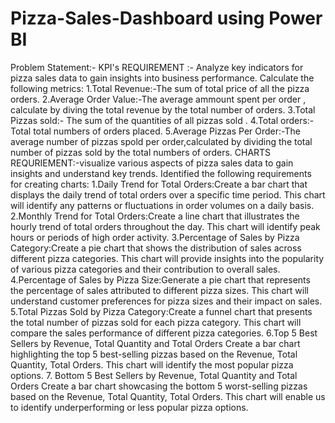 # Pizza-Sales-Dashboard using Power BI 
Problem Statement:- KPI's REQUIREMENT :- Analyze key indicators for pizza sales data to gain insights into business performance. Calculate the following metrics:
1.Total Revenue:-The sum of total price of all the pizza orders.
2.Average Order Value:-The average ammount spent per order , calculate by diving the total revenue by the total number of orders.
3.Total Pizzas sold:- The sum of the quantities of all pizzas sold .
4.Total orders:-Total total numbers of orders placed.
5.Average Pizzas Per Order:-The average number of pizzas spold per order,calculated by dividing the total number of pizzas sold by the total numbers of orders.
CHARTS REQURIEMENT:-visualize various aspects of  pizza sales data to gain insights and understand key trends. Identified the following requirements for creating charts: 1.Daily Trend for Total Orders:Create a bar chart that displays the daily trend of total orders over a specific time period. This chart will  identify any patterns or fluctuations in order volumes on a daily basis.
2.Monthly Trend for Total Orders:Create a line chart that illustrates the hourly trend of total orders throughout the day. This chart will identify peak hours or periods of high order activity.
3.Percentage of Sales by Pizza Category:Create a pie chart that shows the distribution of sales across different pizza categories. This chart will provide insights into the popularity of various pizza categories and their contribution to overall sales.
4.Percentage of Sales by Pizza Size:Generate a pie chart that represents the percentage of sales attributed to different pizza sizes. This chart will understand customer preferences for pizza sizes and their impact on sales.
5.Total Pizzas Sold by Pizza Category:Create a funnel chart that presents the total number of pizzas sold for each pizza category. This chart will  compare the sales performance of different pizza categories.
6.Top 5 Best Sellers by Revenue, Total Quantity and Total Orders Create a bar chart highlighting the top 5 best-selling pizzas based on the Revenue, Total Quantity, Total Orders. This chart will identify the most popular pizza options.
7. Bottom 5 Best Sellers by Revenue, Total Quantity and Total Orders Create a bar chart showcasing the bottom 5 worst-selling pizzas based on the Revenue, Total Quantity,
Total Orders. This chart will enable us to identify underperforming or less popular pizza options.
